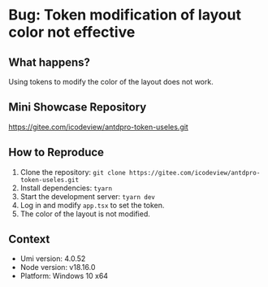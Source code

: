 # Bug: Token modification of layout color not effective

## What happens?

Using tokens to modify the color of the layout does not work.

## Mini Showcase Repository

https://gitee.com/icodeview/antdpro-token-useles.git

## How to Reproduce

1. Clone the repository: `git clone https://gitee.com/icodeview/antdpro-token-useles.git`
2. Install dependencies: `tyarn`
3. Start the development server: `tyarn dev`
4. Log in and modify `app.tsx` to set the token.
5. The color of the layout is not modified.

## Context

- Umi version: 4.0.52
- Node version: v18.16.0
- Platform: Windows 10 x64
